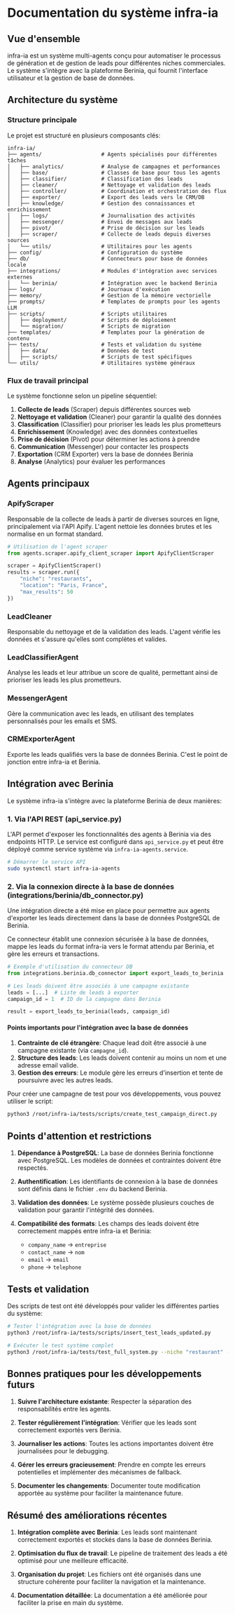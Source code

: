 # Documentation du système infra-ia

## Vue d'ensemble

infra-ia est un système multi-agents conçu pour automatiser le processus de génération et de gestion de leads pour différentes niches commerciales. Le système s'intègre avec la plateforme Berinia, qui fournit l'interface utilisateur et la gestion de base de données.

## Architecture du système

### Structure principale

Le projet est structuré en plusieurs composants clés:

```
infra-ia/
├── agents/                   # Agents spécialisés pour différentes tâches
│   ├── analytics/            # Analyse de campagnes et performances
│   ├── base/                 # Classes de base pour tous les agents
│   ├── classifier/           # Classification des leads
│   ├── cleaner/              # Nettoyage et validation des leads
│   ├── controller/           # Coordination et orchestration des flux
│   ├── exporter/             # Export des leads vers le CRM/DB
│   ├── knowledge/            # Gestion des connaissances et enrichissement
│   ├── logs/                 # Journalisation des activités
│   ├── messenger/            # Envoi de messages aux leads
│   ├── pivot/                # Prise de décision sur les leads
│   ├── scraper/              # Collecte de leads depuis diverses sources
│   └── utils/                # Utilitaires pour les agents
├── config/                   # Configuration du système
├── db/                       # Connecteurs pour base de données locale
├── integrations/             # Modules d'intégration avec services externes
│   └── berinia/              # Intégration avec le backend Berinia
├── logs/                     # Journaux d'exécution
├── memory/                   # Gestion de la mémoire vectorielle
├── prompts/                  # Templates de prompts pour les agents LLM
├── scripts/                  # Scripts utilitaires
│   ├── deployment/           # Scripts de déploiement
│   └── migration/            # Scripts de migration
├── templates/                # Templates pour la génération de contenu
├── tests/                    # Tests et validation du système
│   ├── data/                 # Données de test
│   ├── scripts/              # Scripts de test spécifiques
└── utils/                    # Utilitaires système généraux
```

### Flux de travail principal

Le système fonctionne selon un pipeline séquentiel:

1. **Collecte de leads** (Scraper) depuis différentes sources web
2. **Nettoyage et validation** (Cleaner) pour garantir la qualité des données
3. **Classification** (Classifier) pour prioriser les leads les plus prometteurs
4. **Enrichissement** (Knowledge) avec des données contextuelles
5. **Prise de décision** (Pivot) pour déterminer les actions à prendre
6. **Communication** (Messenger) pour contacter les prospects
7. **Exportation** (CRM Exporter) vers la base de données Berinia
8. **Analyse** (Analytics) pour évaluer les performances

## Agents principaux

### ApifyScraper

Responsable de la collecte de leads à partir de diverses sources en ligne, principalement via l'API Apify. L'agent nettoie les données brutes et les normalise en un format standard.

```python
# Utilisation de l'agent scraper
from agents.scraper.apify_client_scraper import ApifyClientScraper

scraper = ApifyClientScraper()
results = scraper.run({
    "niche": "restaurants", 
    "location": "Paris, France", 
    "max_results": 50
})
```

### LeadCleaner

Responsable du nettoyage et de la validation des leads. L'agent vérifie les données et s'assure qu'elles sont complètes et valides.

### LeadClassifierAgent

Analyse les leads et leur attribue un score de qualité, permettant ainsi de prioriser les leads les plus prometteurs.

### MessengerAgent

Gère la communication avec les leads, en utilisant des templates personnalisés pour les emails et SMS.

### CRMExporterAgent

Exporte les leads qualifiés vers la base de données Berinia. C'est le point de jonction entre infra-ia et Berinia.

## Intégration avec Berinia

Le système infra-ia s'intègre avec la plateforme Berinia de deux manières:

### 1. Via l'API REST (api_service.py)

L'API permet d'exposer les fonctionnalités des agents à Berinia via des endpoints HTTP. Le service est configuré dans `api_service.py` et peut être déployé comme service système via `infra-ia-agents.service`.

```bash
# Démarrer le service API
sudo systemctl start infra-ia-agents
```

### 2. Via la connexion directe à la base de données (integrations/berinia/db_connector.py)

Une intégration directe a été mise en place pour permettre aux agents d'exporter les leads directement dans la base de données PostgreSQL de Berinia.

Ce connecteur établit une connexion sécurisée à la base de données, mappe les leads du format infra-ia vers le format attendu par Berinia, et gère les erreurs et transactions.

```python
# Exemple d'utilisation du connecteur DB
from integrations.berinia.db_connector import export_leads_to_berinia

# Les leads doivent être associés à une campagne existante
leads = [...]  # Liste de leads à exporter
campaign_id = 1  # ID de la campagne dans Berinia

result = export_leads_to_berinia(leads, campaign_id)
```

#### Points importants pour l'intégration avec la base de données

1. **Contrainte de clé étrangère**: Chaque lead doit être associé à une campagne existante (via `campagne_id`).
2. **Structure des leads**: Les leads doivent contenir au moins un nom et une adresse email valide.
3. **Gestion des erreurs**: Le module gère les erreurs d'insertion et tente de poursuivre avec les autres leads.

Pour créer une campagne de test pour vos développements, vous pouvez utiliser le script:
```bash
python3 /root/infra-ia/tests/scripts/create_test_campaign_direct.py
```

## Points d'attention et restrictions

1. **Dépendance à PostgreSQL**: La base de données Berinia fonctionne avec PostgreSQL. Les modèles de données et contraintes doivent être respectés.

2. **Authentification**: Les identifiants de connexion à la base de données sont définis dans le fichier `.env` du backend Berinia.

3. **Validation des données**: Le système possède plusieurs couches de validation pour garantir l'intégrité des données.

4. **Compatibilité des formats**: Les champs des leads doivent être correctement mappés entre infra-ia et Berinia:
   - `company_name` -> `entreprise`
   - `contact_name` -> `nom`
   - `email` -> `email`
   - `phone` -> `telephone`

## Tests et validation

Des scripts de test ont été développés pour valider les différentes parties du système:

```bash
# Tester l'intégration avec la base de données
python3 /root/infra-ia/tests/scripts/insert_test_leads_updated.py

# Exécuter le test système complet
python3 /root/infra-ia/tests/test_full_system.py --niche "restaurant" --location "Paris, France" --max-leads 10
```

## Bonnes pratiques pour les développements futurs

1. **Suivre l'architecture existante**: Respecter la séparation des responsabilités entre les agents.

2. **Tester régulièrement l'intégration**: Vérifier que les leads sont correctement exportés vers Berinia.

3. **Journaliser les actions**: Toutes les actions importantes doivent être journalisées pour le debugging.

4. **Gérer les erreurs gracieusement**: Prendre en compte les erreurs potentielles et implémenter des mécanismes de fallback.

5. **Documenter les changements**: Documenter toute modification apportée au système pour faciliter la maintenance future.

## Résumé des améliorations récentes

1. **Intégration complète avec Berinia**: Les leads sont maintenant correctement exportés et stockés dans la base de données Berinia.

2. **Optimisation du flux de travail**: Le pipeline de traitement des leads a été optimisé pour une meilleure efficacité.

3. **Organisation du projet**: Les fichiers ont été organisés dans une structure cohérente pour faciliter la navigation et la maintenance.

4. **Documentation détaillée**: La documentation a été améliorée pour faciliter la prise en main du système.
